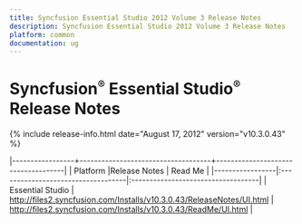 ```yaml
---
title: Syncfusion Essential Studio 2012 Volume 3 Release Notes  
description: Syncfusion Essential Studio 2012 Volume 3 Release Notes  
platform: common
documentation: ug
---
```


# Syncfusion<sup style="font-size:70%">&reg;</sup> Essential Studio<sup style="font-size:70%">&reg;</sup> Release Notes  

{% include release-info.html date="August 17, 2012"  version="v10.3.0.43" %} 


|-----------------+------------------------------------+------------------------------------|
|   Platform      |Release Notes                       | Read Me                            |
|-----------------|:-----------------------------------|:-----------------------------------|
| Essential Studio  | <http://files2.syncfusion.com/Installs/v10.3.0.43/ReleaseNotes/UI.html> | <http://files2.syncfusion.com/Installs/v10.3.0.43/ReadMe/UI.html> |


